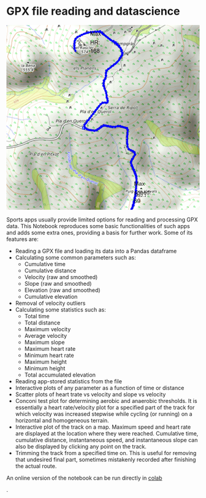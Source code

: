 # GPX file reading and datascience

![Map](mymap.PNG)

Sports apps usually provide limited options for reading and processing GPX data.
This Notebook reproduces some basic functionalities of such apps and adds some extra ones, providing a basis for further work. Some of its features are:

- Reading a GPX file and loading its data into a Pandas dataframe
- Calculating some common parameters such as:
   - Cumulative time
   - Cumulative distance
   - Velocity (raw and smoothed)
   - Slope (raw and smoothed)
   - Elevation (raw and smoothed)
   - Cumulative elevation
- Removal of velocity outliers
- Calculating some statistics such as:
   - Total time
   - Total distance
   - Maximum velocity
   - Average velocity
   - Maximum slope
   - Maximum heart rate
   - Minimum heart rate
   - Maximum height
   - Minimum height
   - Total accumulated elevation
- Reading app-stored statistics from the file
- Interactive plots of any parameter as a function of time or distance
- Scatter plots of heart trate vs velocity and slope vs velocity
- Conconi test plot for determining aerobic and anaerobic thresholds. It is essentially a heart rate/velocity plot for a specified part of the track for which velocity was increased stepwise while cycling (or running) on a horizontal and homogeneous terrain.
- Interactive plot of the track on a map. Maximum speed and heart rate are displayed at the location where they were reached. Cumulative time, cumulative distance, instantaneous speed, and instantaneous slope can also be displayed by clicking any point on the track.
- Trimming the track from a specified time on. This is useful for removing that undesired final part, sometimes mistakenly recorded after finishing the actual route.

An online version of the notebook can be run directly in [colab](https://colab.research.google.com/github/RSPdatascience/GPX-datascience/blob/master/GPX2df-Colab.ipynb)

.